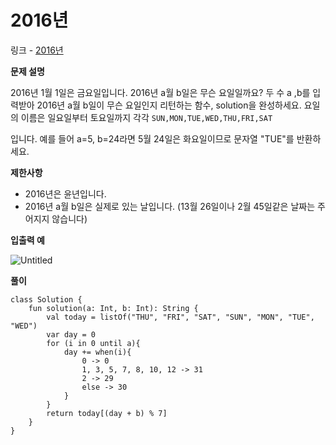 # 2016년

링크 - [2016년](https://school.programmers.co.kr/learn/courses/30/lessons/12901)

**문제 설명**

2016년 1월 1일은 금요일입니다. 2016년 a월 b일은 무슨 요일일까요? 두 수 a ,b를 입력받아 2016년 a월 b일이 무슨 요일인지 리턴하는 함수, solution을 완성하세요. 요일의 이름은 일요일부터 토요일까지 각각 `SUN,MON,TUE,WED,THU,FRI,SAT`

입니다. 예를 들어 a=5, b=24라면 5월 24일은 화요일이므로 문자열 "TUE"를 반환하세요.

****제한사항****

- 2016년은 윤년입니다.
- 2016년 a월 b일은 실제로 있는 날입니다. (13월 26일이나 2월 45일같은 날짜는 주어지지 않습니다)

****입출력 예****

![Untitled](https://user-images.githubusercontent.com/105714784/219264724-a80bd6fc-5a64-46e1-b5d5-6f2fe223af6c.png)

**풀이**

```
class Solution {
    fun solution(a: Int, b: Int): String {
        val today = listOf("THU", "FRI", "SAT", "SUN", "MON", "TUE", "WED")
        var day = 0
        for (i in 0 until a){
            day += when(i){
                0 -> 0
                1, 3, 5, 7, 8, 10, 12 -> 31
                2 -> 29
                else -> 30
            }
        }
        return today[(day + b) % 7]
    }
}
```
